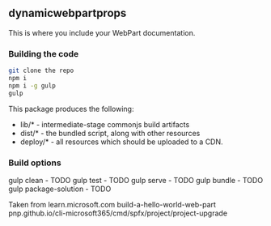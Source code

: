 ## dynamicwebpartprops

This is where you include your WebPart documentation.

### Building the code

```bash
git clone the repo
npm i
npm i -g gulp
gulp
```

This package produces the following:

* lib/* - intermediate-stage commonjs build artifacts
* dist/* - the bundled script, along with other resources
* deploy/* - all resources which should be uploaded to a CDN.

### Build options

gulp clean - TODO
gulp test - TODO
gulp serve - TODO
gulp bundle - TODO
gulp package-solution - TODO


Taken from learn.microsoft.com build-a-hello-world-web-part
pnp.github.io/cli-microsoft365/cmd/spfx/project/project-upgrade